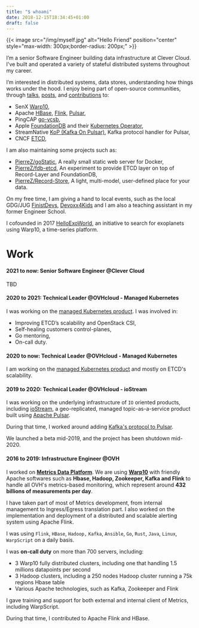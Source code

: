 ```yaml
---
title: "$ whoami"
date: 2018-12-15T18:34:45+01:00
draft: false
---
```


{{< image src="/img/myself.jpg" alt="Hello Friend" position="center" style="max-width: 300px;border-radius: 200px;" >}}

I’m a senior Software Engineer building data infrastructure at Clever Cloud. I've built and operated a variety of stateful distributed systems throughout my career.

I’m interested in distributed systems, data stores, understanding how things works under the hood. I enjoy being part of open-source communities, through [talks](/talks), [posts](/posts), and [contributions](https://github.com/PierreZ/) to:

* SenX [Warp10](https://github.com/senx/warp10-platform/commits?author=PierreZ),
* Apache [HBase](https://github.com/apache/hbase/commits/master?author=PierreZ), [Flink](https://github.com/apache/flink/commits/master?author=PierreZ), [Pulsar](https://github.com/apache/pulsar/commits/master?author=PierreZ),
* PingCAP [go-ycsb](https://github.com/pingcap/go-ycsb/commits/master?author=PierreZ),
* Apple [FoundationDB](https://github.com/apple/foundationdb/commits/master?author=PierreZ) and their [Kubernetes Operator](https://github.com/FoundationDB/fdb-kubernetes-operator/commits/master?author=PierreZ),
* StreamNative [KoP (Kafka On Pulsar)](https://github.com/streamnative/kop/commits/master?author=PierreZ), Kafka protocol handler for Pulsar,
* CNCF [ETCD](https://github.com/etcd-io/etcd/commits/master?author=PierreZ),

I am also maintaining some projects such as:

* [PierreZ/goStatic](https://github.com/PierreZ/goStatic), A really small static web server for Docker,
* [PierreZ/fdb-etcd](https://github.com/PierreZ/fdb-etcd), An experiment to provide ETCD layer on top of Record-Layer and FoundationDB,
* [PierreZ/Record-Store](https://pierrez.github.io/record-store/), A light, multi-model, user-defined place for your data.

On my free time, I am giving a hand to local events, such as the local GDG/JUG [FinistDevs](https://finistdevs.org/), [Devoxx4Kids](https://twitter.com/devoxx4kidsbes) and I am also a teaching assistant in my former Engineer School.

I cofounded in 2017 [HelloExoWorld](https://helloexo.world/), an initiative to search for exoplanets using Warp10, a time-series platform.

# Work
#### 2021 to now: Senior Software Engineer @Clever Cloud

TBD

#### 2020 to 2021: Technical Leader @OVHcloud - Managed Kubernetes

I was working on the [managed Kubernetes product](https://www.ovhcloud.com/en-gb/public-cloud/kubernetes/). I was involved in:

* Improving ETCD’s scalability and OpenStack CSI,
* Self-healing customers control-planes,
* Go mentoring,
* On-call duty.

#### 2020 to now: Technical Leader @OVHcloud - Managed Kubernetes

I am  working on the [managed Kubernetes product](https://www.ovhcloud.com/en-gb/public-cloud/kubernetes/) and mostly on ETCD's scalability.

#### 2019 to 2020: Technical Leader @OVHcloud - ioStream

I was working on the underlying infrastructure of `IO` oriented products, including [ioStream](https://labs.ovh.com/iostream), a geo-replicated, managed topic-as-a-service product built using [Apache Pulsar](https://pulsar.apache.org).

During that time, I worked around adding [Kafka's protocol to Pulsar](/posts/announcing-kop/).

We launched a beta mid-2019, and the project has been shutdown mid-2020.

#### 2016 to 2019: Infrastructure Engineer @OVH

I worked on **[Metrics Data Platform](https://www.ovh.com/fr/data-platforms/metrics/)**. We are using **[Warp10](http://www.warp10.io/)** with friendly Apache softwares such as **Hbase, Hadoop, Zookeeper, Kafka and Flink** to handle all OVH's metrics-based monitoring, which represent around **432 billions of measurements per day**.

I have taken part of most of Metrics development, from internal management to Ingress/Egress translation part. I also worked on the implementation and deployment of a distributed and scalable alerting system using Apache Flink.

I was using `Flink`, `HBase`, `Hadoop,` `Kafka`, `Ansible`, `Go`, `Rust`, `Java`, `Linux`, `WarpScript` on a daily basis.

I was **on-call duty** on more than 700 servers, including:

* 3 Warp10 fully distributed clusters, including one that handling 1.5 millions datapoints per second
* 3 Hadoop clusters, including a 250 nodes Hadoop cluster running a 75k regions Hbase table
* Various Apache technologies, such as Kafka, Zookeeper and Flink

I gave training and support for both external and internal client of Metrics, including WarpScript.

During that time, I contributed to Apache Flink and HBase.